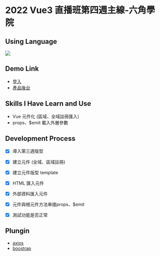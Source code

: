# 2022 Vue3 直播班第四週主線-六角學院

## Using Language
<img src="https://img.shields.io/badge/Vue.js-35495E?style=for-the-badge&logo=vuedotjs&logoColor=4FC08D">

## Demo Link
- [登入](https://neil10241126.github.io/Vue3-week4/login.html)
- [產品後台](https://neil10241126.github.io/Vue3-week4/products.html)

## Skills I Have Learn and Use
- Vue 元件化 (區域、全域註冊匯入)
- props、$emit 載入外層參數

## Development Process
- [x] 導入第三週版型
- [x] 建立元件 (全域、區域註冊)
- [x] 建立元件版型 template
- [x] HTML 匯入元件
- [x] 外部資料匯入元件
- [x] 元件與根元件方法串接props、$emit
- [x] 測試功能是否正常



## Plungin
- [axios](https://axios-http.com/docs/intro)
- [boostrap](https://getbootstrap.com/)